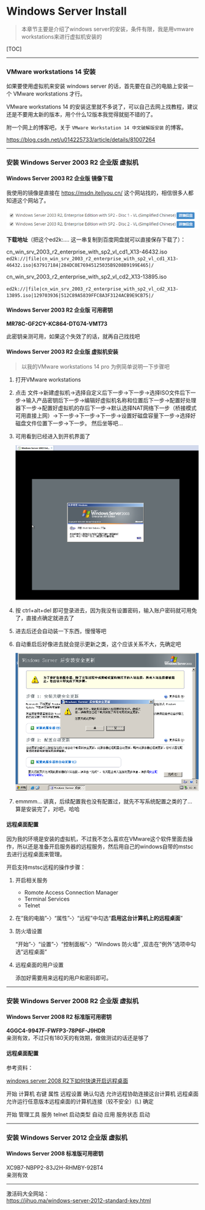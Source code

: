 # Windows Server Install

> 本章节主要是介绍了windows server的安装，条件有限，我是用vmware workstations来进行虚拟机安装的



[TOC]



---

### VMware workstations 14 安装

如果要使用虚拟机来安装 windows server 的话，首先要在自己的电脑上安装一个 VMware workstations 才行。

VMware workstations 14 的安装这里就不多说了，可以自己去网上找教程，建议还是不要用太新的版本，用个什么12版本我觉得就挺不错的了。

附一个网上的博客吧，关于 `VMware Workstation 14 中文破解版安装` 的博客。

<https://blog.csdn.net/u014225733/article/details/81007264>



---

### 安装 Windows Server 2003 R2 企业版 虚拟机



#### Windows Server 2003 R2 企业版 镜像下载

我使用的镜像是直接在 <https://msdn.itellyou.cn/> 这个网站找的，相信很多人都知道这个网站了。

![1561691966361](Windows_server_install.assets/1561691966361.png)



**下载地址**（把这个ed2k:.... 这一串复制到百度网盘就可以直接保存下载了）：

cn_win_srv_2003_r2_enterprise_with_sp2_vl_cd1_X13-46432.iso  `ed2k://|file|cn_win_srv_2003_r2_enterprise_with_sp2_vl_cd1_X13-46432.iso|637917184|284DC0E76945125035B9208B9199E465|/`

cn_win_srv_2003_r2_enterprise_with_sp2_vl_cd2_X13-13895.iso

`ed2k://|file|cn_win_srv_2003_r2_enterprise_with_sp2_vl_cd2_X13-13895.iso|129703936|512C89A5839FFC8A3F3124ACB9E9CB75|/`



#### Windows Server 2003 R2 企业版 可用密钥

**MR78C-GF2CY-KC864-DTG74-VMT73**

此密钥亲测可用，如果这个失效了的话，就再自己找找吧



#### Windows Server 2003 R2 企业版 虚拟机安装

> 以我的VMware workstations 14 pro 为例简单说明一下步骤吧

1. 打开VMware workstations

2. 点击 文件→新建虚拟机→选择自定义后下一步→下一步→选择ISO文件后下一步→输入产品密钥后下一步→编辑好虚拟机名称和位置后下一步→配置好处理器下一步→配置好虚拟机的存后下一步→默认选择NAT网络下一步（桥接模式可用直接上网）→下一步→下一步→下一步→设置好磁盘容量下一步→选择好磁盘文件位置下一步→下一步。  然后坐等吧...

3. 可用看到已经进入到开机界面了

   ![1561692331290](Windows_server_install.assets/1561692331290.png)

4. 按 ctrl+alt+del 即可登录进去，因为我没有设置密码，输入账户密码就可用免了，直接点确定就进去了

5. 进去后还会自动装一下东西，慢慢等吧

6. 自动重启后好像进去就会提示更新之类，这个应该关系不大，先确定吧 

   ![1561692919448](Windows_server_install.assets/1561692919448.png)

7. emmmm... 讲真，后续配置我也没有配置过，就先不写系统配置之类的了...  算是安装完了，对吧，哈哈



#### 远程桌面配置

​	因为我的环境是安装的虚拟机，不过我不怎么喜欢在VMware这个软件里面去操作，所以还是准备开启服务器的远程服务，然后用自己的windows自带的mstsc去进行远程桌面来管理。



开启支持mstsc远程的操作步骤：

1. 开启相关服务

   - Romote Access Connection Manager
   - Terminal Services
   - Telnet

2. 在“我的电脑”-〉“属性”-〉“远程”中勾选“**启用这台计算机上的远程桌面**”

3. 防火墙设置

   “开始”-〉“设置”-〉“控制面板”-〉“Windows 防火墙” ,双击在”例外”选项中勾选”远程桌面”

4. 远程桌面的用户设置

   添加好需要用来远程的用户和密码即可。



---

### 安装 Windows Server 2008 R2 企业版 虚拟机

#### Windows Server 2008 R2 标准版可用密钥

**4GGC4-9947F-FWFP3-78P6F-J9HDR**  
亲测有效，不过只有180天的有效期，做做测试的话还是够了



#### 远程桌面配置

参考资料：

[windows server 2008 R2下如何快速开启远程桌面](<https://blog.csdn.net/autumoonchina/article/details/46005835>)



开始 计算机 右键 属性 远程设置
确认勾选 允许远程协助连接这台计算机
远程桌面 允许运行任意版本远程桌面的计算机连接（较不安全）(L)
确定



开始 管理工具 服务
telnet 
启动类型 自动 应用
服务状态 启动



---

### 安装 Windows Server 2012 企业版 虚拟机

#### Windows Server 2008 标准版可用密钥

XC9B7-NBPP2-83J2H-RHMBY-92BT4  
亲测有效



---

激活码大全网站：  
<https://jihuo.ma/windows-server-2012-standard-key.html>

